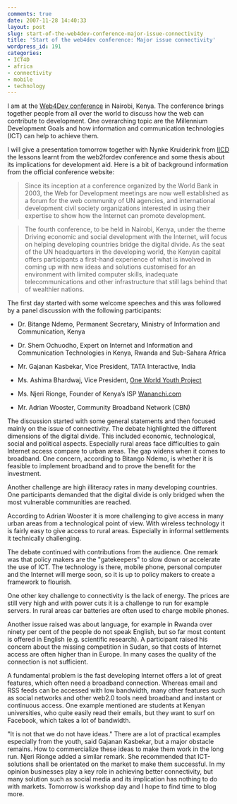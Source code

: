 ```yaml
---
comments: true
date: 2007-11-28 14:40:33
layout: post
slug: start-of-the-web4dev-conference-major-issue-connectivity
title: 'Start of the web4dev conference: Major issue connectivity'
wordpress_id: 191
categories:
- ICT4D
- africa
- connectivity
- mobile
- technology
---
```


I am at the [Web4Dev conference](http://www.unhabitat.org/categories.asp?catid=546) in Nairobi, Kenya. The conference brings together people from all over the world to discuss how the web can contribute to development. One overarching topic are the Millennium Development Goals and how information and communication technologies (ICT) can help to achieve them.

I will give a presentation tomorrow together with Nynke Kruiderink from [IICD](http://www.iicd.org) the lessons learnt from the web2fordev conference and some thesis about its implications for development aid. Here is a bit of background information from the official conference website:


> Since its inception at a conference organized by the World Bank in 2003, the Web for Development meetings are now well established as a forum for the web community of UN agencies, and international development civil society organizations interested in using their expertise to show how the Internet can promote development.




>  The fourth conference, to be held in Nairobi, Kenya, under the theme Driving economic and social development with the Internet, will focus on helping developing countries bridge the digital divide. As the seat of the UN headquarters in the developing world, the Kenyan capital offers participants a first-hand experience of what is involved in coming up with new ideas and solutions customised for an environment with limited computer skills, inadequate telecommunications and other infrastructure that still lags behind that of wealthier nations.


The first day started with some welcome speeches and this was followed by a panel discussion with the following participants:



	
  * Dr. Bitange Ndemo, Permanent Secretary,   Ministry of Information and Communication, Kenya

	
  * Dr. Shem Ochuodho, Expert on Internet and Information and Communication Technologies in Kenya, Rwanda and Sub-Sahara Africa

	
  * Mr. Gajanan Kasbekar, Vice President, TATA Interactive, India

	
  * Ms. Ashima Bhardwaj, Vice President, [One World Youth Project](http://www.oneworldyouthproject.org/)

	
  * Ms. Njeri Rionge, Founder of Kenya’s ISP [Wananchi.com](http://www.wananchi.com/)

	
  * Mr. Adrian Wooster, Community Broadband Network (CBN)


The discussion started with some general statements and then focused mainly on the issue of connectivity. The debate highlighted the different dimensions of the digital divide. This included economic, technological, social and political aspects. Especially rural areas face difficulties to gain Internet access compare to urban areas. The gap widens when it comes to broadband. One concern, according to Bitango Ndemo, is whether it is feasible to implement broadband and to prove the benefit for the investment.

Another challenge are high illiteracy rates in many developing countries. One participants demanded that the digital divide is only bridged when the most vulnerable communities are reached.

According to Adrian Wooster it is more challenging to give access in many urban areas from a technological point of view. With wireless technology it is fairly easy to give access to rural areas.  Especially in informal settlements it technically challenging.

The debate continued with contributions from the audience. One remark was that policy makers are the "gatekeepers" to slow down or accelerate the use of ICT. The technology is there,  mobile phone, personal computer and the Internet will merge soon, so it is up to policy makers to create a framework to flourish.

One other key challenge to connectivity is the lack of energy. The prices are still very high and with power cuts it is a challenge to run for example servers. In rural areas car batteries are often used to charge mobile phones.

Another issue raised was about language, for example in Rwanda over ninety per cent of the people do not speak English, but so far most content is offered in English (e.g. scientific research). A participant raised his concern about the missing competition in Sudan, so that costs of Internet access are often higher than in Europe. In many cases the quality of the connection is not sufficient.

A fundamental problem is the fast developing Internet offers a lot of great features, which often need a broadband connection. Whereas email and RSS feeds can be accessed with low bandwidth, many other features such as social networks and other web2.0 tools need broadband and instant or continuous access. One example mentioned are students at Kenyan universities, who quite easily read their emails, but they want to surf on Facebook, which takes a lot of bandwidth.

"It is not that we do not have ideas." There are a lot of practical examples especially from the youth, said Gajanan Kasbekar, but a major obstacle remains. How to commercialize these ideas to make them work in the long run. Njeri Rionge added a similar remark. She recommended that ICT-solutions shall be orientated on the market to make them successful. In my opinion businesses play a key role in achieving better connectivity, but many solution such as social media and its implication has nothing to do with markets. Tomorrow is workshop day and I hope to find time to blog more.
